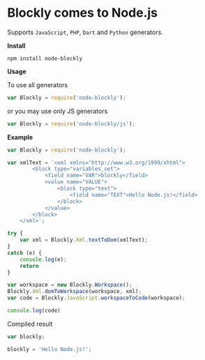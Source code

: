 # Blockly comes to Node.js

Supports `JavaScript`, `PHP`, `Dart` and `Python` generators.



**Install**
```
npm install node-blockly
```

**Usage**

To use all generators
```js
var Blockly = require('node-blockly');
```

or you may use only JS generators

```js 
var Blockly = require('node-blockly/js');
```

**Example**

```js
var Blockly = require('node-blockly');

var xmlText = `<xml xmlns="http://www.w3.org/1999/xhtml">
        <block type="variables_set">
            <field name="VAR">blockly</field>
            <value name="VALUE">
                <block type="text">
                    <field name="TEXT">Hello Node.js!</field>
                </block>
            </value>
        </block>
    </xml>`;

try {
    var xml = Blockly.Xml.textToDom(xmlText);
}
catch (e) {
    console.log(e);
    return
}

var workspace = new Blockly.Workspace();
Blockly.Xml.domToWorkspace(workspace, xml);
var code = Blockly.JavaScript.workspaceToCode(workspace);

console.log(code)  
```
Compiled result

```js
var blockly; 

blockly = 'Hello Node.js!';
```
